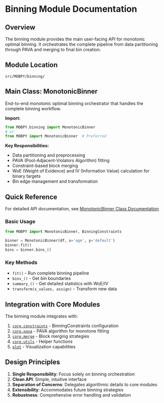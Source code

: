 # Binning Module Documentation

## Overview
The binning module provides the main user-facing API for monotonic optimal binning. It orchestrates the complete pipeline from data partitioning through PAVA and merging to final bin creation.

## Module Location
`src/MOBPY/binning/`

## Main Class: MonotonicBinner

End-to-end monotonic optimal binning orchestrator that handles the complete binning workflow.

**Import:**
```python
from MOBPY.binning import MonotonicBinner
# or
from MOBPY import MonotonicBinner  # Preferred
```

**Key Responsibilities:**
- Data partitioning and preprocessing
- PAVA (Pool-Adjacent-Violators Algorithm) fitting
- Constraint-based block merging
- WoE (Weight of Evidence) and IV (Information Value) calculation for binary targets
- Bin edge management and transformation

## Quick Reference

For detailed API documentation, see [MonotonicBinner Class Documentation](./mob.md)

### Basic Usage
```python
from MOBPY import MonotonicBinner, BinningConstraints

binner = MonotonicBinner(df, x='age', y='default')
binner.fit()
bins = binner.bins_()
```

### Key Methods
- `fit()` - Run complete binning pipeline
- `bins_()` - Get bin boundaries  
- `summary_()` - Get detailed statistics with WoE/IV
- `transform(x_values, assign)` - Transform new data

## Integration with Core Modules

The binning module integrates with:
1. [`core.constraints`](../core/constraints.md) - BinningConstraints configuration
2. [`core.pava`](../core/pava.md) - PAVA algorithm for monotone fitting
3. [`core.merge`](../core/merge.md) - Block merging strategies
4. [`core.utils`](../core/utils.md) - Helper functions
5. [`plot`](../plot/init.md) - Visualization capabilities

## Design Principles

1. **Single Responsibility**: Focus solely on binning orchestration
2. **Clean API**: Simple, intuitive interface
3. **Separation of Concerns**: Delegates algorithmic details to core modules
4. **Extensibility**: Accommodates future binning strategies
5. **Robustness**: Comprehensive error handling and validation